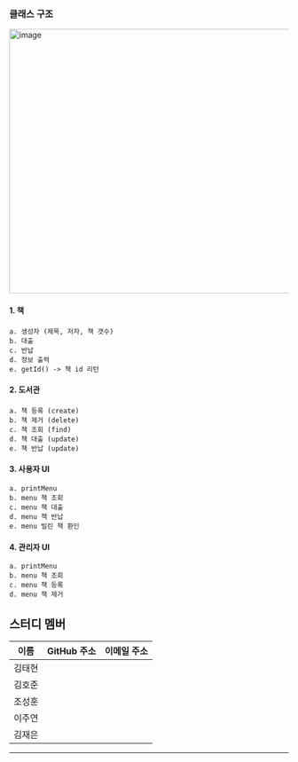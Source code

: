 



### 클래스 구조
<img width="905" height="477" alt="image" src="https://github.com/user-attachments/assets/739f0fa3-654a-4723-bc1c-84e5f37021b8" />


#### 1. 책
	a. 생성자 (제목, 저자, 책 갯수)
	b. 대출
	c. 반납
	d. 정보 출력
	e. getId() -> 책 id 리턴

#### 2. 도서관
	a. 책 등록 (create)
	b. 책 제거 (delete)
	c. 책 조회 (find)
	d. 책 대출 (update)
	e. 책 반납 (update)	

#### 3. 사용자 UI
	a. printMenu
	b. menu 책 조회
	c. menu 책 대출
	d. menu 책 반납
	e. menu 빌린 책 환인

#### 4. 관리자 UI
	a. printMenu
	b. menu 책 조회
	c. menu 책 등록
	d. menu 책 제거



## 스터디 멤버

| 이름   | GitHub 주소                                                | 이메일 주소               |
|--------|-------------------------------------------------------------|----------------------------|
| 김태현 |    |      |
| 김호준 |    |      |
| 조성훈 |    |      |
| 이주연 |    |      |
| 김재은 |    |      |
---



